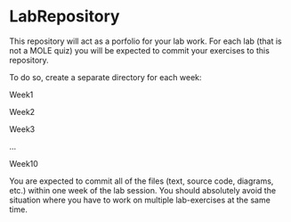 # LabRepository

This repository will act as a porfolio for your lab work. For each lab (that is not a MOLE quiz) you will be expected to commit your exercises to this repository.

To do so, create a separate directory for each week:

Week1

Week2

Week3

...

Week10

You are expected to commit all of the files (text, source code, diagrams, etc.) within one week of the lab session. You should absolutely avoid the situation where you have to work on multiple lab-exercises at the same time.
